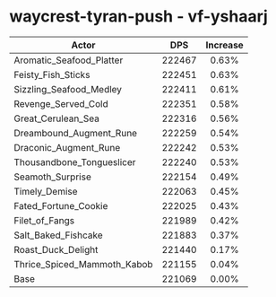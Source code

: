 # waycrest-tyran-push - vf-yshaarj
| Actor | DPS | Increase |
|---|:---:|:---:|
|Aromatic_Seafood_Platter|222467|0.63%|
|Feisty_Fish_Sticks|222451|0.63%|
|Sizzling_Seafood_Medley|222411|0.61%|
|Revenge_Served_Cold|222351|0.58%|
|Great_Cerulean_Sea|222316|0.56%|
|Dreambound_Augment_Rune|222259|0.54%|
|Draconic_Augment_Rune|222242|0.53%|
|Thousandbone_Tongueslicer|222240|0.53%|
|Seamoth_Surprise|222154|0.49%|
|Timely_Demise|222063|0.45%|
|Fated_Fortune_Cookie|222025|0.43%|
|Filet_of_Fangs|221989|0.42%|
|Salt_Baked_Fishcake|221883|0.37%|
|Roast_Duck_Delight|221440|0.17%|
|Thrice_Spiced_Mammoth_Kabob|221155|0.04%|
|Base|221069|0.00%|
